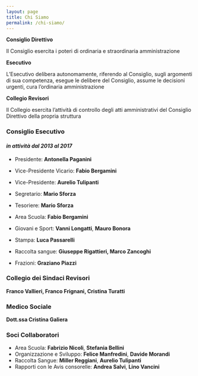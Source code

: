 ```yaml
---
layout: page
title: Chi Siamo
permalink: /chi-siamo/
---
```

**Consiglio Direttivo**

Il Consiglio esercita i poteri di ordinaria e straordinaria amministrazione

**Esecutivo**

L’Esecutivo delibera autonomamente, riferendo al Consiglio, sugli argomenti di sua competenza, esegue le delibere del Consiglio, assume le decisioni urgenti,  cura l’ordinaria amministrazione

**Collegio Revisori**

Il Collegio esercita l’attività di controllo degli atti amministrativi del Consiglio Direttivo della propria struttura

### Consiglio Esecutivo
#### *in attività dal 2013 al 2017*

* Presidente: **Antonella Paganini**
* Vice-Presidente Vicario: **Fabio Bergamini**
* Vice-Presidente: **Aurelio Tulipanti**
* Segretario: **Mario Sforza**
* Tesoriere: **Mario Sforza**

* Area Scuola: **Fabio Bergamini**
* Giovani e Sport: **Vanni Longatti**, **Mauro Bonora**
* Stampa: **Luca Passarelli**
* Raccolta sangue: **Giuseppe Rigattieri, Marco Zancoghi**
* Frazioni: **Graziano Piazzi**

### Collegio dei Sindaci Revisori 
**Franco Vallieri, Franco Frignani, Cristina Turatti**

### Medico Sociale 
**Dott.ssa Cristina Galiera**	

### Soci Collaboratori

* Area Scuola: **Fabrizio Nicoli**, **Stefania Bellini**
* Organizzazione e Sviluppo: **Felice Manfredini**, **Davide Morandi**
* Raccolta Sangue: **Miller Reggiani**, **Aurelio Tulipanti**
* Rapporti con le Avis consorelle: **Andrea Salvi**, **Lino Vancini**
